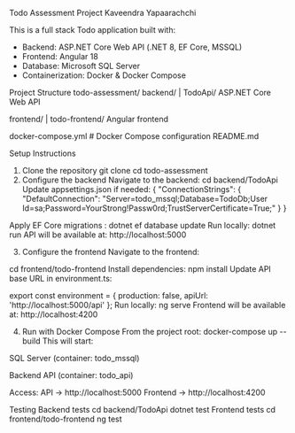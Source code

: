 Todo Assessment Project
Kaveendra Yapaarachchi

This is a full stack Todo application built with:

- Backend: ASP.NET Core Web API (.NET 8, EF Core, MSSQL)
- Frontend: Angular 18
- Database: Microsoft SQL Server
- Containerization: Docker & Docker Compose

 Project Structure
todo-assessment/
backend/
 |
  TodoApi/ ASP.NET Core Web API

frontend/
 |
 todo-frontend/ Angular frontend

docker-compose.yml # Docker Compose configuration
README.md


 Setup Instructions

 1. Clone the repository
git clone <your-repo-url>
cd todo-assessment
2. Configure the backend
Navigate to the backend:
cd backend/TodoApi
Update appsettings.json if needed:
{
  "ConnectionStrings": {
    "DefaultConnection": "Server=todo_mssql;Database=TodoDb;User Id=sa;Password=YourStrong!Passw0rd;TrustServerCertificate=True;"
  }
}

Apply EF Core migrations :
dotnet ef database update
Run locally:
dotnet run
API will be available at: http://localhost:5000


3. Configure the frontend
Navigate to the frontend:

cd frontend/todo-frontend
Install dependencies:
npm install
Update API base URL in environment.ts:

export const environment = {
  production: false,
  apiUrl: 'http://localhost:5000/api'
};
Run locally:
ng serve
Frontend will be available at: http://localhost:4200

4. Run with Docker Compose
From the project root:
docker-compose up --build
This will start:

SQL Server (container: todo_mssql)

Backend API (container: todo_api)

Access:
API → http://localhost:5000
Frontend → http://localhost:4200 

Testing
Backend tests
cd backend/TodoApi
dotnet test
Frontend tests
cd frontend/todo-frontend
ng test



